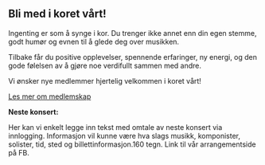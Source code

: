 ## Bli med i koret vårt!

Ingenting er som å synge i kor. Du trenger ikke annet enn din egen stemme, godt humør og evnen til å glede deg over musikken.

Tilbake får du positive opplevelser, spennende erfaringer, ny energi, og den gode følelsen av å gjøre noe verdifullt sammen med andre.

Vi ønsker nye medlemmer hjertelig velkommen i koret vårt!

[Les mer om medlemskap](./bli-medlem.html)

**Neste konsert:**

Her kan vi enkelt legge inn tekst med omtale av neste konsert via innlogging. Informasjon vil kunne være hva slags musikk, komponister, solister, tid, sted og billettinformasjon.160 tegn. Link til vår arrangementside på FB.
